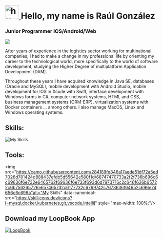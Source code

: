 
<div id="1">
  <h1 dir="auto">
    <a id ="user-photo" class="anchor" aria-hidden="true" href="https://www.raulgarvdev.com" >
    <img src="https://avatars.githubusercontent.com/u/82906346?v=4" alt="https://raulgarvdev.com" style="width: 45px; height:45px;">
    <a/>
    Hello, my name is Raúl González 

  </h1>
</div>
  
<div id="2">
    <h3>Junior Programmer IOS/Android/Web </h3>
    <img src="https://raulgarvdev.com/wp-content/uploads/2022/01/cropped-cropped-cropped-cropped-logo3-e1642667309203.png">
    <p> 
        After years of experience in the logistics sector working for multinational companies, I had to make a change 
       in my professional life by orienting my career to the technological world, more specifically to the world of software development,
      studying the Higher Degree of multiplatform Application Development (DAM).
    </p>
    <p>
      Throughout these years I have acquired knowledge in Java SE, databases (Oracle and MySQL), mobile development with Android Studio,
      mobile development for IOS in Xcode with Swift, interface development with Windows forms in C#, computer network systems, 
      HTML and CSS, business management systems (CRM-ERP), virtualization systems with Docker containers ... among others. I also
      manage MacOS, Linux and Windows operating systems.
    </p>

</div>
  
<div id="3">
  <h2>Skills:</h2>
  

  
 <img src="https://camo.githubusercontent.com/1f3c8231fefbf7c67c90e4a3039ff988c80ed15f3d7863659e0ad1fa7ef10996/68747470733a2f2f736b696c6c69636f6e732e6465762f69636f6e733f693d6a732c68746d6c2c6373732c626f6f7473747261702c72656163742c6e6578746a732c6e6f64656a732c657870726573732c6a6176612c737072696e672c706870" alt="My Skills" data-canonical-src="https://skillicons.dev/icons?i=js,html,css,bootstrap,react,angular,nodejs,java,spring,swift" style="max-width: 100%;"/> 
  
   <h2>Tools:</h2>
  
 <img src="https://camo.githubusercontent.com/284189fe346a17aede51df72a5ed7026d781424d888437efdb5d55642e580f1d/68747470733a2f2f736b696c6c69636f6e732e6465762f69636f6e733f693d6d7973716c2c646f636b65722c6b756265726e657465732c6177732c6769742c7673636f64652c696e74656c6c696a"alt="My Skills" data-canonical-src="https://skillicons.dev/icons?i=mysql,docker,kubernetes,git,vscode,intellij" style="max-width: 100%;"/>
  
</div>
   
 <div>
   <h2>Download my LoopBook App </h2>
    <a href="https://play.google.com/store/apps/details?id=com.loopbook.loopbook&hl=es&gl=US">
    <img src="https://play-lh.googleusercontent.com/YtU_BHLx-2dqq9as_0AnJa1271zHy37srGNEkh9EE7YAqhfmv70cJC-7kS4RVamXhpw=s180" alt="LoopBook" style="max-width: "100%;">
    </a>
 </div>

